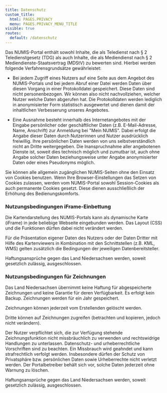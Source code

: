 ```yaml
---
title: Datenschutz
custom_title:
  html: PAGES.PRIVACY
  menu: PAGES.PRIVACY_MENU_TITLE
visible: true
routes:
  default: /datenschutz
---
```


Das NUMIS-Portal enthält sowohl Inhalte, die als Teledienst nach § 2 Teledienstgesetz (TDG) als auch Inhalte, die als Mediendienst nach § 2 Mediendienste-Staatsvertrag (MDStV) zu bewerten sind. Hierbei werden folgende Verfahrensgrundsätze gewährleistet:

* Bei jedem Zugriff eines Nutzers auf eine Seite aus dem Angebot des NUMIS-Portals und bei jedem Abruf einer Datei werden Daten über diesen Vorgang in einer Protokolldatei gespeichert. Diese Daten sind nicht personenbezogen. Wir können also nicht nachvollziehen, welcher Nutzer welche Daten abgerufen hat. Die Protokolldaten werden lediglich in anonymisierter Form statistisch ausgewertet und dienen damit der inhaltlichen Verbesserung unseres Angebotes.

* Eine Ausnahme besteht innerhalb des Internetangebotes mit der Eingabe persönlicher oder geschäftlicher Daten (z.B. E-Mail-Adresse, Name, Anschrift) zur Anmeldung bei "Mein NUMIS". Dabei erfolgt die Angabe dieser Daten durch Nutzerinnen und Nutzer ausdrücklich freiwillig. Ihre persönlichen Daten werden von uns selbstverständlich nicht an Dritte weitergegeben. Die Inanspruchnahme aller angebotenen Dienste ist, soweit dies technisch möglich und zumutbar ist, auch ohne Angabe solcher Daten beziehungsweise unter Angabe anonymisierter Daten oder eines Pseudonyms möglich.

Sie können alle allgemein zugänglichen NUMIS-Seiten ohne den Einsatz von Cookies benutzen. Wenn Ihre Browser-Einstellungen das Setzen von Cookies zulassen, werden vom NUMIS-Portal sowohl Session-Cookies als auch permanente Cookies gesetzt. Diese dienen ausschließlich der Erhöhung des Bedienungskomforts.

### Nutzungsbedingungen iFrame-Einbettung

Die Kartendarstellung des NUMIS-Portals kann als dynamische Karte (iFrame) in jede beliebige Webseite eingebunden werden. Das Layout (CSS) und die Funktionen dürfen dabei nicht verändert werden.

Für die Präsentation eigener Daten des Nutzers oder der Daten Dritter mit Hilfe des Kartenviewers in Kombination mit den Schnittstellen (z.B. KML, WMS) gelten zusätzlich die Bedingungen der jeweiligen Datenbereitsteller.

Haftungsansprüche gegen das Land Niedersachsen werden, soweit gesetzlich zulässig, ausgeschlossen.

### Nutzungsbedingungen für Zeichnungen

Das Land Niedersachsen übernimmt keine Haftung für abgespeicherte Zeichnungen und keine Garantie für deren Verfügbarkeit. Es erfolgt kein Backup. Zeichnungen werden für ein Jahr gespeichert.

Zeichnungen können jederzeit vom Erstellenden gelöscht werden.

Dritte können auf Zeichnungen zugreifen (betrachten und kopieren, jedoch nicht verändern).

Der Nutzer verpflichtet sich, die zur Verfügung stehende Zeichnungsfunktion nicht missbräuchlich zu verwenden und rechtswidrige Handlungen zu unterlassen. Datenschutz- und urheberrechtliche Vorschriften sind zu beachten. Ein Missbrauch wird geahndet und kann strafrechtlich verfolgt werden. Insbesondere dürfen der Schutz von Privatsphäre bzw. persönlichen Daten sowie Urheberrechte nicht verletzt werden. Der Portalbetreiber behält sich vor, solche Daten jederzeit ohne Warnung zu löschen.

Haftungsansprüche gegen das Land Niedersachsen werden, soweit gesetzlich zulässig, ausgeschlossen.
